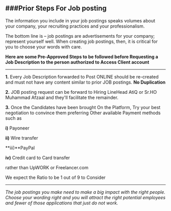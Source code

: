 ###Prior Steps For Job posting
----------------------

The information you include in your job postings speaks volumes about your company, your recruiting practices and your professionalism. 

The bottom line is – job postings are advertisements for your company; represent yourself well.
When creating job postings, then, it is critical for you to choose your words with care.

**Here are some Pre-Approved Steps to be followed before Requesting a Job Description to the person authorized to Access Client account**

--------------
**1.** Every Job Description forwarded to Post ONLINE should be re-created and must not have any content similar to prior JOB postings. **No Duplication**

**2.** JOB posting request can be forward to Hiring LineHead AtiQ or Sr.HO Muhammad Afzaal and they'll facilitate the remainder.

**3.** Once the Candidates have been brought On the Platform, Try your best negotiation to convince them preferring Other available Payment methods such as

**i)** Payoneer

**ii)** Wire transfer

**iii)**PayPal

**iv)** Credit card to Card transfer

rather than UpWORK or Freelancer.com

We expect the Ratio to be 1 out of 9 to Consider

------------
*The job postings you make need to make a big impact with the right people.
Choose your wording right and you will attract the right potential employees and fewer of those applications that 
just do not work.*

